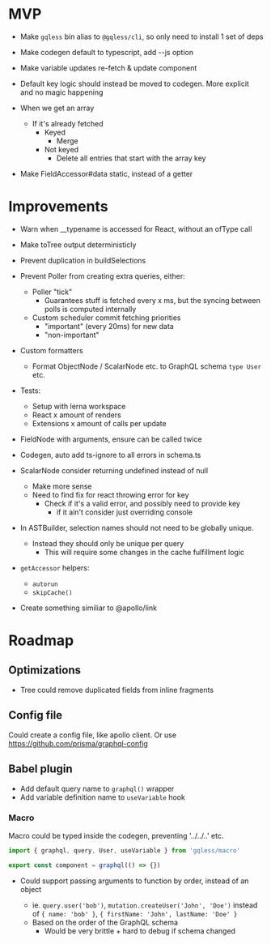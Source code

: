 # MVP

- Make `gqless` bin alias to `@gqless/cli`, so only need to install 1 set of deps
- Make codegen default to typescript, add --js option
- Make variable updates re-fetch & update component
- Default key logic should instead be moved to codegen. More explicit and no magic happening

- When we get an array

  - If it's already fetched
    - Keyed
      - Merge
    - Not keyed
      - Delete all entries that start with the array key

- Make FieldAccessor#data static, instead of a getter

# Improvements

- Warn when \_\_typename is accessed for React, without an ofType call
- Make toTree output deterministicly
- Prevent duplication in buildSelections

- Prevent Poller from creating extra queries, either:

  - Poller "tick"
    - Guarantees stuff is fetched every x ms, but the syncing between polls is computed internally
  - Custom scheduler commit fetching priorities
    - "important" (every 20ms) for new data
    - "non-important"

- Custom formatters

  - Format ObjectNode / ScalarNode etc. to GraphQL schema `type User` etc.

- Tests:

  - Setup with lerna workspace
  - React x amount of renders
  - Extensions x amount of calls per update

- FieldNode with arguments, ensure can be called twice
- Codegen, auto add ts-ignore to all errors in schema.ts
- ScalarNode consider returning undefined instead of null

  - Make more sense
  - Need to find fix for react throwing error for key
    - Check if it's a valid error, and possibly need to provide key
      - if it ain't consider just overriding console

- In ASTBuilder, selection names should not need to be globally unique.

  - Instead they should only be unique per query
    - This will require some changes in the cache fulfillment logic

- `getAccessor` helpers:

  - `autorun`
  - `skipCache()`

- Create something similiar to @apollo/link

# Roadmap

## Optimizations

- Tree could remove duplicated fields from inline fragments

## Config file

Could create a config file, like apollo client. Or use https://github.com/prisma/graphql-config

## Babel plugin

- Add default query name to `graphql()` wrapper
- Add variable definition name to `useVariable` hook

### Macro

Macro could be typed inside the codegen, preventing '../../..' etc.

```ts
import { graphql, query, User, useVariable } from 'gqless/macro'

export const component = graphql(() => {})
```

- Could support passing arguments to function by order, instead of an object

  - ie. `query.user('bob')`, `mutation.createUser('John', 'Doe')` instead of `{ name: 'bob' }`, `{ firstName: 'John', lastName: 'Doe' }`
  - Based on the order of the GraphQL schema
    - Would be very brittle + hard to debug if schema changed
